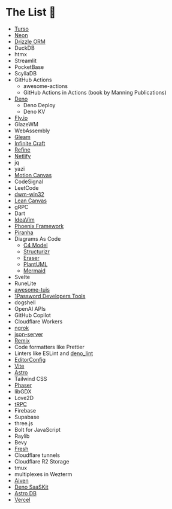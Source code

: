 # The List 💝

* [Turso](https://turso.tech/)
* [Neon](https://neon.tech/)
* [Drizzle ORM](https://orm.drizzle.team/)
* DuckDB
* htmx
* Streamlit
* PocketBase
* ScyllaDB
* GitHub Actions
  * awesome-actions
  * GitHub Actions in Actions (book by Manning Publications)
* [Deno](https://deno.com/)
  * Deno Deploy
  * Deno KV
* [Fly.io](https://fly.io/)
* GlazeWM
* WebAssembly
* [Gleam](https://gleam.run/)
* [Infinite Craft](https://neal.fun/infinite-craft/)
* [Refine](https://refine.dev/)
* [Netlify](https://www.netlify.com/)
* jq
* yazi
* [Motion Canvas](https://motioncanvas.io/)
* CodeSignal
* LeetCode
* [dwm-win32](https://github.com/prabirshrestha/dwm-win32)
* [Lean Canvas](https://www.leanfoundry.com/tools/lean-canvas)
* gRPC
* Dart
* [IdeaVim](https://github.com/JetBrains/ideavim)
* [Phoenix Framework](https://www.phoenixframework.org/)
* [Piranha](https://github.com/uber/piranha)
* Diagrams As Code
  * [C4 Model](https://c4model.com/)
  * [Structurizr](https://structurizr.com/)
  * [Eraser](https://www.eraser.io/)
  * [PlantUML](https://plantuml.com/)
  * [Mermaid](https://mermaid.js.org/)
* Svelte
* RuneLite
* [awesome-tuis](https://github.com/rothgar/awesome-tuis)
* [1Password Developers Tools](https://1password.com/developers)
* dogshell
* OpenAI APIs
* GitHub Copilot
* Cloudflare Workers
* [ngrok](https://ngrok.com/)
* [json-server](https://github.com/typicode/json-server)
* [Remix](https://remix.run/)
* Code formatters like Prettier
* Linters like ESLint and [deno_lint](https://github.com/denoland/deno_lint)
* [EditorConfig](https://editorconfig.org/)
* [Vite](https://github.com/vitejs/vite)
* [Astro](https://astro.build/)
* Tailwind CSS
* [Phaser](https://phaser.io/)
* libGDX
* Love2D
* [tRPC](https://github.com/trpc/trpc)
* Firebase
* Supabase
* three.js
* Bolt for JavaScript
* Raylib
* Bevy
* [Fresh](https://fresh.deno.dev/)
* Cloudflare tunnels
* Cloudflare R2 Storage
* tmux
* multiplexes in Wezterm
* [Aiven](https://aiven.io/)
* [Deno SaaSKit](https://deno.com/saaskit)
* [Astro DB](https://astro.build/db/)
* [Vercel](https://vercel.com/)
